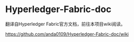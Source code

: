 # Hyperledger-Fabric-doc

翻译自Hyperledger Fabric官方文档，前往本项目wiki阅读。

https://github.com/anda0109/Hyperledger-Fabric-doc/wiki
